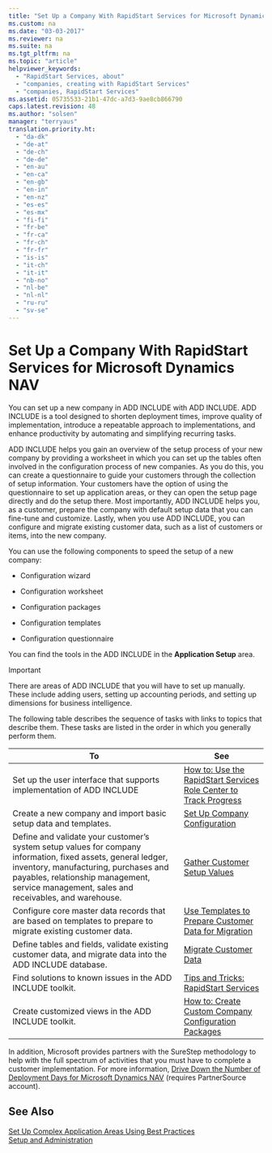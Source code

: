 ```yaml
---
title: "Set Up a Company With RapidStart Services for Microsoft Dynamics NAV"
ms.custom: na
ms.date: "03-03-2017"
ms.reviewer: na
ms.suite: na
ms.tgt_pltfrm: na
ms.topic: "article"
helpviewer_keywords: 
  - "RapidStart Services, about"
  - "companies, creating with RapidStart Services"
  - "companies, RapidStart Services"
ms.assetid: 05735533-21b1-47dc-a7d3-9ae8cb866790
caps.latest.revision: 48
ms.author: "solsen"
manager: "terryaus"
translation.priority.ht: 
  - "da-dk"
  - "de-at"
  - "de-ch"
  - "de-de"
  - "en-au"
  - "en-ca"
  - "en-gb"
  - "en-in"
  - "en-nz"
  - "es-es"
  - "es-mx"
  - "fi-fi"
  - "fr-be"
  - "fr-ca"
  - "fr-ch"
  - "fr-fr"
  - "is-is"
  - "it-ch"
  - "it-it"
  - "nb-no"
  - "nl-be"
  - "nl-nl"
  - "ru-ru"
  - "sv-se"
---
```

# Set Up a Company With RapidStart Services for Microsoft Dynamics NAV
You can set up a new company in ADD INCLUDE<!--[!INCLUDE[navnow](../ApplicationDesign/includes/navnow_md.md)]--> with ADD INCLUDE<!--[!INCLUDE[rimlong](../SetupAndAdministration/includes/rimlong_md.md)]-->. ADD INCLUDE<!--[!INCLUDE[rim](../Roles/includes/rim_md.md)]--> is a tool designed to shorten deployment times, improve quality of implementation, introduce a repeatable approach to implementations, and enhance productivity by automating and simplifying recurring tasks.  
  
 ADD INCLUDE<!--[!INCLUDE[rim](../Roles/includes/rim_md.md)]--> helps you gain an overview of the setup process of your new company by providing a worksheet in which you can set up the tables often involved in the configuration process of new companies. As you do this, you can create a questionnaire to guide your customers through the collection of setup information. Your customers have the option of using the questionnaire to set up application areas, or they can open the setup page directly and do the setup there. Most importantly, ADD INCLUDE<!--[!INCLUDE[rim](../Roles/includes/rim_md.md)]--> helps you, as a customer, prepare the company with default setup data that you can fine\-tune and customize. Lastly, when you use ADD INCLUDE<!--[!INCLUDE[rim](../Roles/includes/rim_md.md)]-->, you can configure and migrate existing customer data, such as a list of customers or items, into the new company.  
  
 You can use the following components to speed the setup of a new company:  
  
-   Configuration wizard  
  
-   Configuration worksheet  
  
-   Configuration packages  
  
-   Configuration templates  
  
-   Configuration questionnaire  
  
 You can find the tools in the ADD INCLUDE<!--[!INCLUDE[rtc](../BusinessFunctionality/IntegratingWithMicrosoftDynamicsCRM/includes/rtc_md.md)]--> in the **Application Setup** area.  
  
> [!IMPORTANT]  
>  There are areas of ADD INCLUDE<!--[!INCLUDE[navnow](../ApplicationDesign/includes/navnow_md.md)]--> that you will have to set up manually. These include adding users, setting up accounting periods, and setting up dimensions for business intelligence.  
  
 The following table describes the sequence of tasks with links to topics that describe them. These tasks are listed in the order in which you generally perform them.  
  
|**To**|**See**|  
|------------|-------------|  
|Set up the user interface that supports implementation of ADD INCLUDE<!--[!INCLUDE[rimlong](../SetupAndAdministration/includes/rimlong_md.md)]-->|[How to: Use the RapidStart Services Role Center to Track Progress](../SetupAndAdministration/how-to-use-the-rapidstart-services-role-center-to-track-progress.md)|  
|Create a new company and import basic setup data and templates.|[Set Up Company Configuration](../SetupAndAdministration/set-up-company-configuration.md)|  
|Define and validate your customer’s system setup values for company information, fixed assets, general ledger, inventory, manufacturing, purchases and payables, relationship management, service management, sales and receivables, and warehouse.|[Gather Customer Setup Values](../SetupAndAdministration/gather-customer-setup-values.md)|  
|Configure core master data records that are based on templates to prepare to migrate existing customer data.|[Use Templates to Prepare Customer Data for Migration](../SetupAndAdministration/use-templates-to-prepare-customer-data-for-migration.md)|  
|Define tables and fields, validate existing customer data, and migrate data into the ADD INCLUDE<!--[!INCLUDE[navnow](../ApplicationDesign/includes/navnow_md.md)]--> database.|[Migrate Customer Data](../SetupAndAdministration/migrate-customer-data.md)|  
|Find solutions to known issues in the ADD INCLUDE<!--[!INCLUDE[rim](../Roles/includes/rim_md.md)]--> toolkit.|[Tips and Tricks: RapidStart Services](../SetupAndAdministration/tips-and-tricks-rapidstart-services.md)|  
|Create customized views in the ADD INCLUDE<!--[!INCLUDE[rimlong](../SetupAndAdministration/includes/rimlong_md.md)]--> toolkit.|[How to: Create Custom Company Configuration Packages](../SetupAndAdministration/how-to-create-custom-company-configuration-packages.md)|  
  
 In addition, Microsoft provides partners with the SureStep methodology to help with the full spectrum of activities that you must have to complete a customer implementation. For more information, [Drive Down the Number of Deployment Days for Microsoft Dynamics NAV](http://go.microsoft.com/fwlink/?LinkId=255256) \(requires PartnerSource account\).  
  
## See Also  
 [Set Up Complex Application Areas Using Best Practices](../SetupAndAdministration/set-up-complex-application-areas-using-best-practices.md)   
 [Setup and Administration](../SetupAndAdministration/setup-and-administration.md)